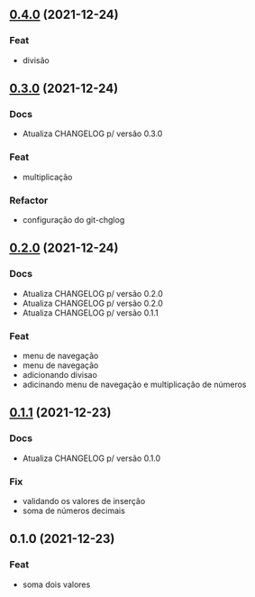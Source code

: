 
<a name="0.4.0"></a>
## [0.4.0](https://github.com/SamLucas/teste_git_chlog/compare/0.3.0...0.4.0) (2021-12-24)

### Feat

* divisão


<a name="0.3.0"></a>
## [0.3.0](https://github.com/SamLucas/teste_git_chlog/compare/0.2.0...0.3.0) (2021-12-24)

### Docs

* Atualiza CHANGELOG p/ versão 0.3.0

### Feat

* multiplicação

### Refactor

* configuração do git-chglog


<a name="0.2.0"></a>
## [0.2.0](https://github.com/SamLucas/teste_git_chlog/compare/0.1.1...0.2.0) (2021-12-24)

### Docs

* Atualiza CHANGELOG p/ versão 0.2.0
* Atualiza CHANGELOG p/ versão 0.2.0
* Atualiza CHANGELOG p/ versão 0.1.1

### Feat

* menu de navegação
* menu de navegação
* adicionando divisao
* adicinando menu de navegação e multiplicação de números


<a name="0.1.1"></a>
## [0.1.1](https://github.com/SamLucas/teste_git_chlog/compare/0.1.0...0.1.1) (2021-12-23)

### Docs

* Atualiza CHANGELOG p/ versão 0.1.0

### Fix

* validando os valores de inserção
* soma de números decimais


<a name="0.1.0"></a>
## 0.1.0 (2021-12-23)

### Feat

* soma dois valores


